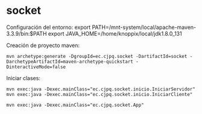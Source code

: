 # socket

Configuración del entorno:
	export PATH=/mnt-system/local/apache-maven-3.3.9/bin:$PATH
	export JAVA_HOME=/home/knoppix/local/jdk1.8.0_131

Creación de proyecto maven:

    mvn archetype:generate -DgroupId=ec.cjpq.socket -DartifactId=socket -DarchetypeArtifactId=maven-archetype-quickstart -DinteractiveMode=false

Iniciar clases:

    mvn exec:java -Dexec.mainClass="ec.cjpq.socket.inicio.IniciarServidor"
    mvn exec:java -Dexec.mainClass="ec.cjpq.socket.inicio.IniciarCliente"

    mvn exec:java -Dexec.mainClass="ec.cjpq.socket.App"

